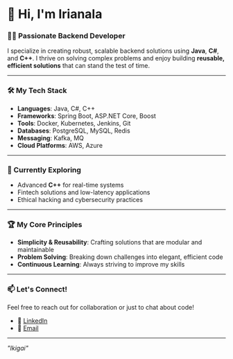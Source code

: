 # 👋 Hi, I'm Irianala 

### 👨‍💻 Passionate Backend Developer  
I specialize in creating robust, scalable backend solutions using **Java**, **C#**, and **C++**. I thrive on solving complex problems and enjoy building **reusable, efficient solutions** that can stand the test of time.  

---

### 🛠️ My Tech Stack  
- **Languages**: Java, C#, C++  
- **Frameworks**: Spring Boot, ASP.NET Core, Boost  
- **Tools**: Docker, Kubernetes, Jenkins, Git  
- **Databases**: PostgreSQL, MySQL, Redis  
- **Messaging**: Kafka, MQ  
- **Cloud Platforms**: AWS, Azure  

---

### 🌱 Currently Exploring  
- Advanced **C++** for real-time systems  
- Fintech solutions and low-latency applications  
- Ethical hacking and cybersecurity practices  

---

### 🏆 My Core Principles  
- **Simplicity & Reusability**: Crafting solutions that are modular and maintainable  
- **Problem Solving**: Breaking down challenges into elegant, efficient code  
- **Continuous Learning**: Always striving to improve my skills  

---

### 📫 Let's Connect!  
Feel free to reach out for collaboration or just to chat about code!  

- 💼 [LinkedIn](https://www.linkedin.com/in/natolotriniavo/)
- 📧 [Email](mailto:natolotra.randriamanantsoavina@gmail.com)  

---

_"Ikigai"_  
